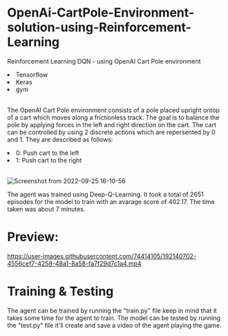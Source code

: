 # OpenAi-CartPole-Environment-solution-using-Reinforcement-Learning
Reinforcement Learning DQN - using OpenAI Cart Pole environment 

<li>Tensorflow</li>
<li>Keras</li>
<li>gym</li>
</br>

The OpenAI Cart Pole environment consists of a pole placed upright ontop of a cart which moves along a frictionless track. The goal is to balance the pole by applying forces in the left and right direction on the cart. The cart can be controlled by using 2 discrete actions which are repersented by 0 and 1. They are described as follows:

<li>0: Push cart to the left</li>
<li>1: Push cart to the right</li>
</br>

![Screenshot from 2022-09-25 16-10-56](https://user-images.githubusercontent.com/74414105/192140577-231ffa78-287a-4600-a091-dea3b7d5dfc0.png)

The agent was trained using Deep-Q-Learning. It took a total of 2651 episodes for the model to train with an avarage score of 402.17. The time taken was about 7 minutes. 

# Preview:

https://user-images.githubusercontent.com/74414105/192140702-4556cef7-4258-48a1-8a58-fa7f29d7c1a4.mp4

# Training & Testing
The agent can be trained by running the "train.py" file keep in mind that it takes some time for the agent to train. The model can be tested by running the
"test.py" file it'll create and save a video of the agent playing the game. 
